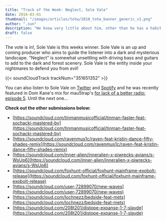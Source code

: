 ```yaml
---
title: "Track of the Week: Neglect, Sole Vale"
date: 2018-03-01
thumbnail: "/images/articles/totw/2018_totw_banner_generic_v1.png"
author: ".sun"
description: "We know very little about him, other than he has a habit of producing techno monsters. Neglect is very much true to form..."
draft: false
---
```

The vote is in!, Sole Vale is this weeks winner. Sole Vale is an up and coming producer who aims to guide the listener into a dark and mysterious landscape. "Neglect" is somewhat unsettling with driving bass and guitars to add to the dark and forest scenery. Sole Vale is the entity inside your nightmares to defend you from evil!

{{< soundCloudTrack trackNum="351651352" >}}

You can also listen to Sole Vale on [Twitter](https://twitter.com/TheSoleVale) and [Spotify](https://open.spotify.com/artist/4ATsdgt2xenE0oh48AQWwv) and he was recently featured in Dom Kane's mix for mau5trap's [for lack of a better radio: episode 5](https://www.mixcloud.com/mau5trap/for-lack-of-a-better-radio-episode-5-dom-kane/). Until the next one...

**Check out the other submissions below:**
- [https://soundcloud.com/tinmanmusicofficial/tinman-faster-feat-sochacki-mastered-by](https://soundcloud.com/tinmanmusicofficial/tinman-faster-feat-sochacki-mastered-by)
- [https://soundcloud.com/ravenmus1c/raven-feat-kristin-dance-fifty-shades-remix](https://soundcloud.com/ravenmus1c/raven-feat-kristin-dance-fifty-shades-remix)
- [https://soundcloud.com/inner-alien/inneralien-x-piwrecks-avians/s-WsUp6](https://soundcloud.com/inner-alien/inneralien-x-piwrecks-avians/s-WsUp6)
- [https://soundcloud.com/foxhunt-official/foxhunt-mainframe-exobolt-release](https://soundcloud.com/foxhunt-official/foxhunt-mainframe-exobolt-release)
- [https://soundcloud.com/user-72899070/new-waves](https://soundcloud.com/user-72899070/new-waves)
- [https://soundcloud.com/lochnezz/bedside-feat-mets](https://soundcloud.com/lochnezz/bedside-feat-mets)
- [https://soundcloud.com/208t201/distope-expanse-1-7-slayde](https://soundcloud.com/208t201/distope-expanse-1-7-slayde)